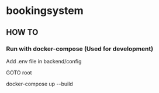 # bookingsystem

## HOW TO

### Run with docker-compose (Used for development)

Add .env file in backend/config

GOTO root

docker-compose up --build
